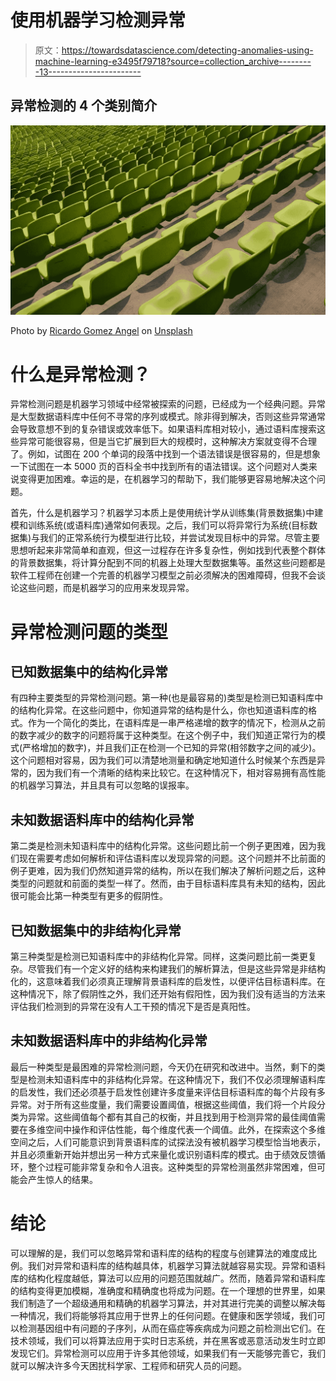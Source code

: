 # 使用机器学习检测异常

> 原文：<https://towardsdatascience.com/detecting-anomalies-using-machine-learning-e3495f79718?source=collection_archive---------13----------------------->

## 异常检测的 4 个类别简介

![](img/25d06159f82e972030317aed7952d263.png)

Photo by [Ricardo Gomez Angel](https://unsplash.com/@ripato?utm_source=unsplash&utm_medium=referral&utm_content=creditCopyText) on [Unsplash](https://unsplash.com/s/photos/unique?utm_source=unsplash&utm_medium=referral&utm_content=creditCopyText)

# 什么是异常检测？

异常检测问题是机器学习领域中经常被探索的问题，已经成为一个经典问题。异常是大型数据语料库中任何不寻常的序列或模式。除非得到解决，否则这些异常通常会导致意想不到的复杂错误或效率低下。如果语料库相对较小，通过语料库搜索这些异常可能很容易，但是当它扩展到巨大的规模时，这种解决方案就变得不合理了。例如，试图在 200 个单词的段落中找到一个语法错误是很容易的，但是想象一下试图在一本 5000 页的百科全书中找到所有的语法错误。这个问题对人类来说变得更加困难。幸运的是，在机器学习的帮助下，我们能够更容易地解决这个问题。

首先，什么是机器学习？机器学习本质上是使用统计学从训练集(背景数据集)中建模和训练系统(或语料库)通常如何表现。之后，我们可以将异常行为系统(目标数据集)与我们的正常系统行为模型进行比较，并尝试发现目标中的异常。尽管主要思想听起来非常简单和直观，但这一过程存在许多复杂性，例如找到代表整个群体的背景数据集，将计算分配到不同的机器上处理大型数据集等。虽然这些问题都是软件工程师在创建一个完善的机器学习模型之前必须解决的困难障碍，但我不会谈论这些问题，而是机器学习的应用来发现异常。

# 异常检测问题的类型

## 已知数据集中的结构化异常

有四种主要类型的异常检测问题。第一种(也是最容易的)类型是检测已知语料库中的结构化异常。在这些问题中，你知道异常的结构是什么，你也知道语料库的格式。作为一个简化的类比，在语料库是一串严格递增的数字的情况下，检测从之前的数字减少的数字的问题将属于这种类型。在这个例子中，我们知道正常行为的模式(严格增加的数字)，并且我们正在检测一个已知的异常(相邻数字之间的减少)。这个问题相对容易，因为我们可以清楚地测量和确定地知道什么时候某个东西是异常的，因为我们有一个清晰的结构来比较它。在这种情况下，相对容易拥有高性能的机器学习算法，并且具有可以忽略的误报率。

## 未知数据语料库中的结构化异常

第二类是检测未知语料库中的结构化异常。这些问题比前一个例子更困难，因为我们现在需要考虑如何解析和评估语料库以发现异常的问题。这个问题并不比前面的例子更难，因为我们仍然知道异常的结构，所以在我们解决了解析问题之后，这种类型的问题就和前面的类型一样了。然而，由于目标语料库具有未知的结构，因此很可能会比第一种类型有更多的假阴性。

## 已知数据集中的非结构化异常

第三种类型是检测已知语料库中的非结构化异常。同样，这类问题比前一类更复杂。尽管我们有一个定义好的结构来构建我们的解析算法，但是这些异常是非结构化的，这意味着我们必须真正理解背景语料库的启发性，以便评估目标语料库。在这种情况下，除了假阴性之外，我们还开始有假阳性，因为我们没有适当的方法来评估我们检测到的异常在没有人工干预的情况下是否是真阳性。

## 未知数据语料库中的非结构化异常

最后一种类型是最困难的异常检测问题，今天仍在研究和改进中。当然，剩下的类型是检测未知语料库中的非结构化异常。在这种情况下，我们不仅必须理解语料库的启发性，我们还必须基于启发性创建许多度量来评估目标语料库的每个片段有多异常。对于所有这些度量，我们需要设置阈值，根据这些阈值，我们将一个片段分类为异常。这些阈值每个都有其自己的权衡，并且找到用于检测异常的最佳阈值需要在多维空间中操作和评估性能，每个维度代表一个阈值。此外，在探索这个多维空间之后，人们可能意识到背景语料库的试探法没有被机器学习模型恰当地表示，并且必须重新开始并想出另一种方式来量化或识别语料库的模式。由于绩效反馈循环，整个过程可能非常复杂和令人沮丧。这种类型的异常检测虽然非常困难，但可能会产生惊人的结果。

# 结论

可以理解的是，我们可以忽略异常和语料库的结构的程度与创建算法的难度成比例。我们对异常和语料库的结构越具体，机器学习算法就越容易实现。异常和语料库的结构化程度越低，算法可以应用的问题范围就越广。然而，随着异常和语料库的结构变得更加模糊，准确度和精确度也将成为问题。在一个理想的世界里，如果我们制造了一个超级通用和精确的机器学习算法，并对其进行完美的调整以解决每一种情况，我们将能够将其应用于世界上的任何问题。在健康和医学领域，我们可以检测基因组中有问题的子序列，从而在癌症等疾病成为问题之前检测出它们。在技术领域，我们可以将算法应用于实时日志系统，并在黑客或恶意活动发生时立即发现它们。异常检测可以应用于许多其他领域，如果我们有一天能够完善它，我们就可以解决许多今天困扰科学家、工程师和研究人员的问题。